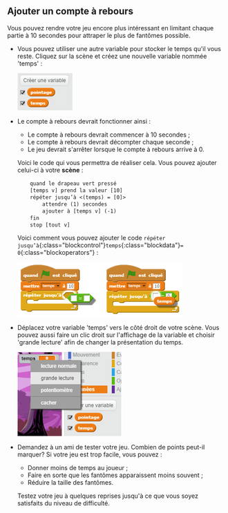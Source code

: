 ## Ajouter un compte à rebours

Vous pouvez rendre votre jeu encore plus intéressant en limitant chaque partie à 10 secondes pour attraper le plus de fantômes possible.

+ Vous pouvez utiliser une autre variable pour stocker le temps qu'il vous reste. Cliquez sur la scène et créez une nouvelle variable nommée 'temps' :

	![screenshot](images/ghost-time.png)

+ Le compte à rebours devrait fonctionner ainsi :

	+ Le compte à rebours devrait commencer à 10 secondes ;
	+ Le compte à rebours devrait décompter chaque seconde ;
	+ Le jeu devrait s'arrêter lorsque le compte à rebours arrive à 0.

	Voici le code qui vous permettra de réaliser cela. Vous pouvez ajouter celui-ci à votre __scène__ :

	```blocks
    	quand le drapeau vert pressé
    	[temps v] prend la valeur [10]
    	répéter jusqu’à <(temps) = [0]>
       		attendre (1) secondes
       		ajouter à [temps v] (-1)
    	fin
    	stop [tout v]
	```

	Voici comment vous pouvez ajouter le code `répéter jusqu’à`{:class="blockcontrol"}`temps`{:class="blockdata"}`= 0`{:class="blockoperators"} :

	![screenshot](images/ghost-timer-help.png)

+ Déplacez votre variable 'temps' vers le côté droit de votre scène. Vous pouvez aussi faire un clic droit sur l'affichage de la variable et choisir 'grande lecture' afin de changer la présentation du temps.

	![screenshot](images/ghost-readout.png)

+ Demandez à un ami de tester votre jeu. Combien de points peut-il marquer? Si votre jeu est trop facile, vous pouvez :

	+ Donner moins de temps au joueur ;
	+ Faire en sorte que les fantômes apparaissent moins souvent ;
	+ Réduire la taille des fantômes.

	Testez votre jeu à quelques reprises jusqu'à ce que vous soyez satisfaits du niveau de difficulté.

